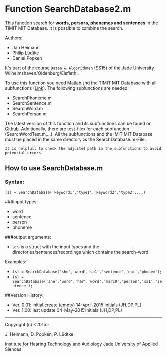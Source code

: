 # Function SearchDatabase2.m
This function search for **words, persons, phonemes and sentences** in the TIMIT MIT Database. It is possible to combine the search.

Authors:
- Jan Heimann
- Philip Lüdtke
- Daniel Popken

It's part of the course `Daten & Algorithmen` (SS15) of the Jade University Wilhelmshaven/Oldenburg/Elsfleth.

To use this function you need [Matlab](http://de.mathworks.com/) and the TIMIT MIT Database with all subfunctions ([Link](https://github.com/PhilipLuedtke/DALGO_PROJEKT/commits/master)).
The following subfunctions are needed:
- SearchPhoneme.m
- SearchSentence.m
- SearchWord.m
- SearchPerson.m

The latest version of this function and its subfunctions can be found on [Github](https://github.com/PhilipLuedtke/DALGO_PROJEKT/commits/master).
Additionally, there are test-files for each subfunction (SearchWordTest.m,...).
All the subfunctions and the IMIT MIT Database must be placed in the same directory as the SearchDatabase.m-File.

`It is helpfull to check the adjusted path in the subfunctions to avoid potential errors.`
## How to use SearchDatabase.m
### Syntax:
`(s) = SearchDatabase('keyword1','type1','keyword2','type2',...)`

###input types:
- word
- sentence
- person
- phoneme

###output arguments:
- s: s is a struct with the input types and the directories/sentences/recordings which contains the search-word


Examples:
- `(s) = SearchDatabase('she','word','sa1','sentence','epi','phonem');`
- `(s) = SearchDatabase('she','word','her','word','marc0','person','sa1','sentence');`


##Version History:
- Ver. 0.01: initial create (empty) 14-April-2015 Initials (JH,DP,PL)
- Ver. 1.00: last update 04-May-2015 Initials (JH,DP,PL)

--------------------------------
Copyright (c) <2015>

J. Heimann, D. Popken, P. Lüdtke

Institute for Hearing Technology and Audiology
Jade University of Applied Siences
